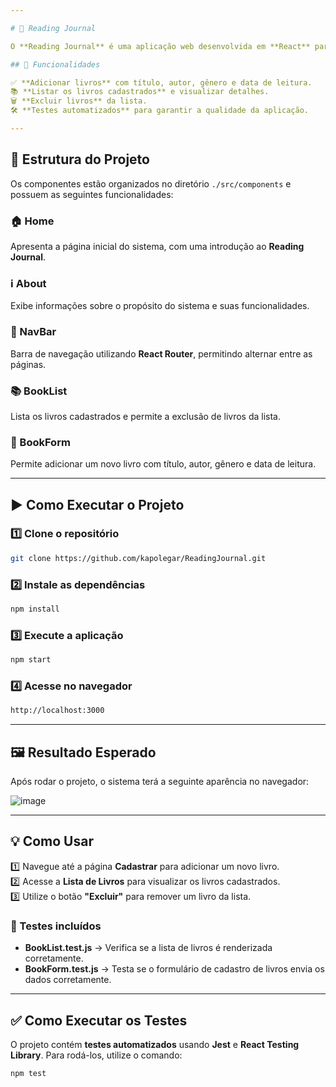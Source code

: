 ```yaml
---

# 📖 Reading Journal  

O **Reading Journal** é uma aplicação web desenvolvida em **React** para ajudar a gerenciar sua lista de leituras. Com ele, é possível cadastrar livros, visualizar a lista de leituras, acompanhar registros e remover livros da lista.  

## 🚀 Funcionalidades  

✅ **Adicionar livros** com título, autor, gênero e data de leitura.  
📚 **Listar os livros cadastrados** e visualizar detalhes.  
🗑️ **Excluir livros** da lista.  
🛠️ **Testes automatizados** para garantir a qualidade da aplicação.  

---
```


## 📂 Estrutura do Projeto  

Os componentes estão organizados no diretório `./src/components` e possuem as seguintes funcionalidades:  

### 🏠 Home  
Apresenta a página inicial do sistema, com uma introdução ao **Reading Journal**.  

### ℹ️ About  
Exibe informações sobre o propósito do sistema e suas funcionalidades.  

### 🔗 NavBar  
Barra de navegação utilizando **React Router**, permitindo alternar entre as páginas.  

### 📚 BookList  
Lista os livros cadastrados e permite a exclusão de livros da lista.  

### 📝 BookForm  
Permite adicionar um novo livro com título, autor, gênero e data de leitura.  

---

## ▶️ Como Executar o Projeto  

### 1️⃣ Clone o repositório  
```sh
git clone https://github.com/kapolegar/ReadingJournal.git
```  

### 2️⃣ Instale as dependências  
```sh
npm install
```  

### 3️⃣ Execute a aplicação  
```sh
npm start
```  

### 4️⃣ Acesse no navegador  
```sh
http://localhost:3000
```  

---

## 🖼️ Resultado Esperado  

Após rodar o projeto, o sistema terá a seguinte aparência no navegador:  

![image](https://github.com/user-attachments/assets/4eac7849-b5f7-4802-aaf9-00f2920bb017)

---

## 💡 Como Usar  

1️⃣ Navegue até a página **Cadastrar** para adicionar um novo livro.  
2️⃣ Acesse a **Lista de Livros** para visualizar os livros cadastrados.  
3️⃣ Utilize o botão **"Excluir"** para remover um livro da lista.  


### 🔎 Testes incluídos  
- **BookList.test.js** → Verifica se a lista de livros é renderizada corretamente.  
- **BookForm.test.js** → Testa se o formulário de cadastro de livros envia os dados corretamente.

---

## ✅ Como Executar os Testes  

O projeto contém **testes automatizados** usando **Jest** e **React Testing Library**. Para rodá-los, utilize o comando:  

```sh
npm test
```

